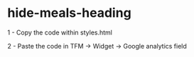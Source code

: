 # hide-meals-heading


<p>1 - Copy the code within styles.html</p>
<p>2 - Paste the code in TFM -> Widget -> Google analytics field</p>
